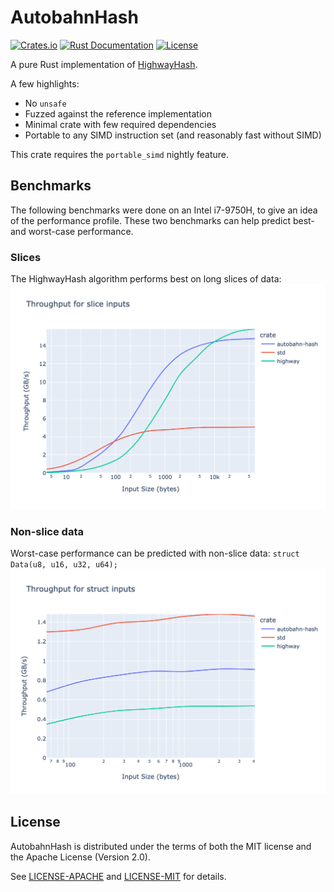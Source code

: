 AutobahnHash
============
[![Crates.io](https://img.shields.io/crates/v/autobahn-hash)](https://crates.io/crates/autobahn-hash)
[![Rust Documentation](https://img.shields.io/badge/api-rustdoc-blue.svg)](https://docs.rs/autobahn-hash)
[![License](https://img.shields.io/crates/l/autobahn-hash)](https://crates.io/crates/autobahn-hash)

A pure Rust implementation of [HighwayHash](https://github.com/google/highwayhash).

A few highlights:
* No `unsafe`
* Fuzzed against the reference implementation
* Minimal crate with few required dependencies
* Portable to any SIMD instruction set (and reasonably fast without SIMD)

This crate requires the `portable_simd` nightly feature.

## Benchmarks
The following benchmarks were done on an Intel i7-9750H, to give an idea of the performance profile.
These two benchmarks can help predict best- and worst-case performance.

### Slices
The HighwayHash algorithm performs best on long slices of data:
![slice benchmark](assets/slice.png)

### Non-slice data
Worst-case performance can be predicted with non-slice data: `struct Data(u8, u16, u32, u64);`
![struct benchmark](assets/struct.png)

## License
AutobahnHash is distributed under the terms of both the MIT license and the Apache License (Version 2.0).

See [LICENSE-APACHE](LICENSE-APACHE) and [LICENSE-MIT](LICENSE-MIT) for details.
